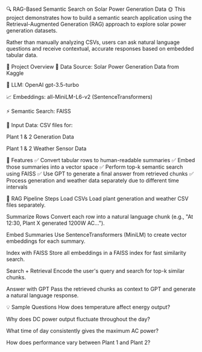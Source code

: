 🔍 RAG-Based Semantic Search on Solar Power Generation Data 🌞
This project demonstrates how to build a semantic search application using the Retrieval-Augmented Generation (RAG) approach to explore solar power generation datasets.

Rather than manually analyzing CSVs, users can ask natural language questions and receive contextual, accurate responses based on embedded tabular data.

📌 Project Overview
🔎 Data Source: Solar Power Generation Data from Kaggle

🧠 LLM: OpenAI gpt-3.5-turbo

📈 Embeddings: all-MiniLM-L6-v2 (SentenceTransformers)

⚡ Semantic Search: FAISS

📄 Input Data: CSV files for:

Plant 1 & 2 Generation Data

Plant 1 & 2 Weather Sensor Data

🧰 Features
✅ Convert tabular rows to human-readable summaries
✅ Embed those summaries into a vector space
✅ Perform top-k semantic search using FAISS
✅ Use GPT to generate a final answer from retrieved chunks
✅ Process generation and weather data separately due to different time intervals

🔄 RAG Pipeline Steps
Load CSVs
Load plant generation and weather CSV files separately.

Summarize Rows
Convert each row into a natural language chunk (e.g., "At 12:30, Plant X generated 1200W AC...").

Embed Summaries
Use SentenceTransformers (MiniLM) to create vector embeddings for each summary.

Index with FAISS
Store all embeddings in a FAISS index for fast similarity search.

Search + Retrieval
Encode the user's query and search for top-k similar chunks.

Answer with GPT
Pass the retrieved chunks as context to GPT and generate a natural language response.

💡 Sample Questions
How does temperature affect energy output?

Why does DC power output fluctuate throughout the day?

What time of day consistently gives the maximum AC power?

How does performance vary between Plant 1 and Plant 2?
